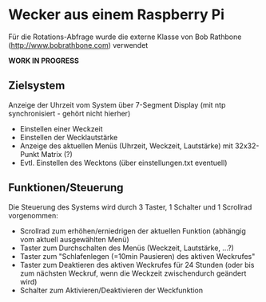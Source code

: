 Wecker aus einem Raspberry Pi
=============================

Für die Rotations-Abfrage wurde die externe Klasse von Bob Rathbone (http://www.bobrathbone.com) verwendet


__WORK IN PROGRESS__

## Zielsystem
Anzeige der Uhrzeit vom System über 7-Segment Display (mit ntp synchronisiert - gehört nicht hierher)
* Einstellen einer Weckzeit
* Einstellen der Wecklautstärke
* Anzeige des aktuellen Menüs (Uhrzeit, Weckzeit, Lautstärke) mit 32x32-Punkt Matrix (?)
* Evtl. Einstellen des Wecktons (über einstellungen.txt eventuell)

## Funktionen/Steuerung
Die Steuerung des Systems wird durch 3 Taster, 1 Schalter und 1 Scrollrad vorgenommen:
* Scrollrad zum erhöhen/erniedrigen der aktuellen Funktion (abhängig vom aktuell ausgewählten Menü)
* Taster zum Durchschalten des Menüs (Weckzeit, Lautstärke, ...?)
* Taster zum "Schlafenlegen (=10min Pausieren) des aktiven Weckrufes"
* Taster zum Deaktieren des aktiven Weckrufes für 24 Stunden (oder bis zum nächsten Weckruf, wenn die Weckzeit zwischendurch geändert wird)
* Schalter zum Aktivieren/Deaktivieren der Weckfunktion

